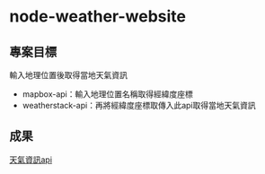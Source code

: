 # node-weather-website

## 專案目標
輸入地理位置後取得當地天氣資訊
+ mapbox-api：輸入地理位置名稱取得經緯度座標
+ weatherstack-api：再將經緯度座標取傳入此api取得當地天氣資訊
## 成果
[天氣資訊api](https://billhuang-weather-application.herokuapp.com)
